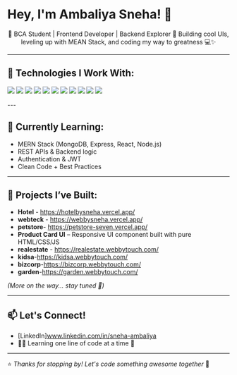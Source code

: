 <h1 align="left">Hey, I'm Ambaliya Sneha! 👋</h1>

<p align="center">
🌸 BCA Student | Frontend Developer | Backend Explorer  
🚀 Building cool UIs, leveling up with MEAN Stack, and coding my way to greatness 💻✨  
</p>

---

## 🚀 Technologies I Work With:

<p>
  <img src="https://img.shields.io/badge/HTML-E34F26?style=for-the-badge&logo=html5&logoColor=fff" />
  <img src="https://img.shields.io/badge/CSS-1572B6?style=for-the-badge&logo=css3&logoColor=white" />
  <img src="https://img.shields.io/badge/JavaScript-F7DF1E?style=for-the-badge&logo=javascript&logoColor=000" />
  <img src="https://img.shields.io/badge/jQuery-0769AD?style=for-the-badge&logo=jquery&logoColor=white" />
  <img src="https://img.shields.io/badge/Bootstrap-7952B3?style=for-the-badge&logo=bootstrap&logoColor=white" />
  <img src="https://img.shields.io/badge/React-20232A?style=for-the-badge&logo=react&logoColor=61DAFB" />
  <img src="https://img.shields.io/badge/Tailwind_CSS-06B6D4?style=for-the-badge&logo=tailwindcss&logoColor=white" />
  <img src="https://img.shields.io/badge/Node.js-339933?style=for-the-badge&logo=nodedotjs&logoColor=white" />
  <img src="https://img.shields.io/badge/MongoDB-4EA94B?style=for-the-badge&logo=mongodb&logoColor=fff" />
  <img src="https://img.shields.io/badge/MySQL-4479A1?style=for-the-badge&logo=mysql&logoColor=white" />
  <img src="https://img.shields.io/badge/WordPress-21759B?style=for-the-badge&logo=wordpress&logoColor=white" />
  
</p>
---

## 🧠 Currently Learning:

- MERN Stack (MongoDB, Express, React, Node.js)
- REST APIs & Backend logic
- Authentication & JWT
- Clean Code + Best Practices

---

## 💼 Projects I’ve Built:


- **Hotel** - https://hotelbysneha.vercel.app/
- **webteck** - https://webbysneha.vercel.app/
- **petstore**- https://petstore-seven.vercel.app/
- **Product Card UI** – Responsive UI component built with pure HTML/CSS/JS
- **realestate** - https://realestate.webbytouch.com/
- **kidsa**-https://kidsa.webbytouch.com/
- **bizcorp**-https://bizcorp.webbytouch.com/
- **garden**-https://garden.webbytouch.com/

_(More on the way... stay tuned 👀)_



---

## 📫 Let's Connect!

- [LinkedIn]www.linkedin.com/in/sneha-ambaliya
- 👩‍💻 Learning one line of code at a time 🌱

---

⭐ *Thanks for stopping by! Let's code something awesome together* 🚀

